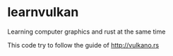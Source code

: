 # learnvulkan
Learning computer graphics and rust at the same time

This code try to follow the guide of http://vulkano.rs
